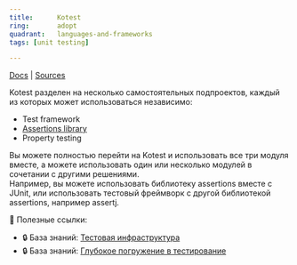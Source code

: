 ```yaml
---
title:      Kotest
ring:       adopt
quadrant:   languages-and-frameworks
tags: [unit testing]

---
```


[Docs](https://kotest.io/) | [Sources](https://github.com/kotest/kotest/tree/master)

Kotest разделен на несколько самостоятельных подпроектов, каждый из которых может использоваться независимо:

- Test framework
- [Assertions library](/libraries/kotest-assertion/)
- Property testing

Вы можете полностью перейти на Kotest и использовать все три модуля вместе, а можете использовать один или несколько модулей в сочетании с другими решениями.  
Например, вы можете использовать библиотеку assertions вместе с JUnit, или использовать тестовый фреймворк с другой библиотекой assertions, например assertj.

📝 Полезные ссылки:

- 🔒 База знаний: [Тестовая инфраструктура](https://android.pages.redmadrobot.dev/knowledge/guide/testing/infra.html)
- 🔒 База знаний: [Глубокое погружение в тестирование](https://android.pages.redmadrobot.dev/knowledge/guide/testing/deep-dive.html)
